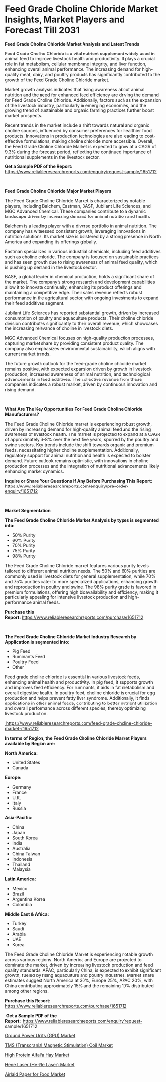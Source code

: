 <p><h1>Feed Grade Choline Chloride Market Insights, Market Players and Forecast Till 2031</h1></p><p><strong>Feed Grade Choline Chloride Market Analysis and Latest Trends</strong></p>
<p><p>Feed Grade Choline Chloride is a vital nutrient supplement widely used in animal feed to improve livestock health and productivity. It plays a crucial role in fat metabolism, cellular membrane integrity, and liver function, enhancing overall animal performance. The increasing demand for high-quality meat, dairy, and poultry products has significantly contributed to the growth of the Feed Grade Choline Chloride market.</p><p>Market growth analysis indicates that rising awareness about animal nutrition and the need for enhanced feed efficiency are driving the demand for Feed Grade Choline Chloride. Additionally, factors such as the expansion of the livestock industry, particularly in emerging economies, and the growing trend of sustainable and organic farming practices further boost market prospects.</p><p>Recent trends in the market include a shift towards natural and organic choline sources, influenced by consumer preferences for healthier food products. Innovations in production technologies are also leading to cost-effective formulations, making choline chloride more accessible. Overall, the Feed Grade Choline Chloride Market is expected to grow at a CAGR of 9.3% during the forecast period, reflecting the continued importance of nutritional supplements in the livestock sector.</p></p>
<p><strong>Get a Sample PDF of the Report:&nbsp;</strong> <a href="https://www.reliableresearchreports.com/enquiry/request-sample/1651712?utm_campaign=16&utm_medium=2&utm_source=Github&utm_content=ia&utm_term=08122024&utm_id=feed-grade-choline-chloride">https://www.reliableresearchreports.com/enquiry/request-sample/1651712</a></p>
<p>&nbsp;</p>
<p><strong>Feed Grade Choline Chloride Major Market Players</strong></p>
<p><p>The Feed Grade Choline Chloride Market is characterized by notable players, including Balchem, Eastman, BASF, Jubilant Life Sciences, and MGC Advanced Chemical. These companies contribute to a dynamic landscape driven by increasing demand for animal nutrition and health.</p><p>Balchem is a leading player with a diverse portfolio in animal nutrition. The company has witnessed consistent growth, leveraging innovations in nutrition solutions. Its market size is bolstered by a strong presence in North America and expanding its offerings globally.</p><p>Eastman specializes in various industrial chemicals, including feed additives such as choline chloride. The company is focused on sustainable practices and has seen growth due to rising awareness of animal feed quality, which is pushing up demand in the livestock sector.</p><p>BASF, a global leader in chemical production, holds a significant share of the market. The company’s strong research and development capabilities allow it to innovate continually, enhancing its product offerings and maintaining a competitive edge. Their sales revenue reflects robust performance in the agricultural sector, with ongoing investments to expand their feed additives segment.</p><p>Jubilant Life Sciences has reported substantial growth, driven by increased consumption of poultry and aquaculture products. Their choline chloride division contributes significantly to their overall revenue, which showcases the increasing relevance of choline in livestock diets.</p><p>MGC Advanced Chemical focuses on high-quality production processes, capturing market share by providing consistent product quality. The company also emphasizes environmental sustainability, which aligns with current market trends.</p><p>The future growth outlook for the feed-grade choline chloride market remains positive, with expected expansion driven by growth in livestock production, increased awareness of animal nutrition, and technological advancements in feed additives. The collective revenue from these companies indicates a robust market, driven by continuous innovation and rising demand.</p></p>
<p>&nbsp;</p>
<p><strong>What Are The Key Opportunities For Feed Grade Choline Chloride Manufacturers?</strong></p>
<p><p>The Feed Grade Choline Chloride market is experiencing robust growth, driven by increasing demand for high-quality animal feed and the rising awareness of livestock health. The market is projected to expand at a CAGR of approximately 6-8% over the next five years, spurred by the poultry and swine sectors. Key trends include the shift towards organic and premium feeds, necessitating higher choline supplementation. Additionally, regulatory support for animal nutrition and health is expected to bolster demand. Future outlook remains optimistic, with innovations in choline production processes and the integration of nutritional advancements likely enhancing market dynamics.</p></p>
<p><strong>Inquire or Share Your Questions If Any Before Purchasing This Report:</strong> <a href="https://www.reliableresearchreports.com/enquiry/pre-order-enquiry/1651712?utm_campaign=16&utm_medium=2&utm_source=Github&utm_content=ia&utm_term=08122024&utm_id=feed-grade-choline-chloride">https://www.reliableresearchreports.com/enquiry/pre-order-enquiry/1651712</a></p>
<p>&nbsp;</p>
<p><strong>Market Segmentation</strong></p>
<p><strong>The Feed Grade Choline Chloride Market Analysis by types is segmented into:</strong></p>
<p><ul><li>50% Purity</li><li>60% Purity</li><li>70% Purity</li><li>75% Purity</li><li>98% Purity</li></ul></p>
<p><p>The Feed Grade Choline Chloride market features various purity levels tailored to different animal nutrition needs. The 50% and 60% purities are commonly used in livestock diets for general supplementation, while 70% and 75% purities cater to more specialized applications, enhancing growth and reproduction in poultry and swine. The 98% purity grade is favored in premium formulations, offering high bioavailability and efficiency, making it particularly appealing for intensive livestock production and high-performance animal feeds.</p></p>
<p><strong>Purchase this Report:&nbsp;</strong><a href="https://www.reliableresearchreports.com/purchase/1651712?utm_campaign=16&utm_medium=2&utm_source=Github&utm_content=ia&utm_term=08122024&utm_id=feed-grade-choline-chloride">https://www.reliableresearchreports.com/purchase/1651712</a></p>
<p>&nbsp;</p>
<p><strong>The Feed Grade Choline Chloride Market Industry Research by Application is segmented into:</strong></p>
<p><ul><li>Pig Feed</li><li>Ruminants Feed</li><li>Poultry Feed</li><li>Other</li></ul></p>
<p><p>Feed grade choline chloride is essential in various livestock feeds, enhancing animal health and productivity. In pig feed, it supports growth and improves feed efficiency. For ruminants, it aids in fat metabolism and overall digestive health. In poultry feed, choline chloride is crucial for egg production and helps prevent fatty liver syndrome. Additionally, it finds applications in other animal feeds, contributing to better nutrient utilization and overall performance across different species, thereby optimizing livestock production.</p></p>
<p><a href="https://www.reliableresearchreports.com/feed-grade-choline-chloride-market-r1651712?utm_campaign=16&utm_medium=2&utm_source=Github&utm_content=ia&utm_term=08122024&utm_id=feed-grade-choline-chloride">&nbsp;https://www.reliableresearchreports.com/feed-grade-choline-chloride-market-r1651712</a></p>
<p><strong>In terms of Region, the Feed Grade Choline Chloride Market Players available by Region are:</strong></p>
<p>
    <p> <strong> North America: </strong>
        <ul>
            <li>United States</li>
            <li>Canada</li>
        </ul>
        </p> 
    <p> <strong> Europe: </strong>
        <ul>
            <li>Germany</li>
            <li>France</li>
            <li>U.K.</li>
            <li>Italy</li>
            <li>Russia</li>
        </ul>
        </p> 
    <p> <strong> Asia-Pacific: </strong>
        <ul>
            <li>China</li>
            <li>Japan</li>
            <li>South Korea</li>
            <li>India</li>
            <li>Australia</li>
            <li>China Taiwan</li>
            <li>Indonesia</li>
            <li>Thailand</li>
            <li>Malaysia</li>
        </ul>
        </p> 
    <p> <strong> Latin America: </strong>
        <ul>
            <li>Mexico</li>
            <li>Brazil</li>
            <li>Argentina Korea</li>
            <li>Colombia</li>
        </ul>
        </p> 
    <p> <strong> Middle East & Africa: </strong>
        <ul>
            <li>Turkey</li>
            <li>Saudi</li>
            <li>Arabia</li>
            <li>UAE</li>
            <li>Korea</li>
        </ul>
    </p>
    </p>
<p><p>The Feed Grade Choline Chloride Market is experiencing notable growth across various regions. North America and Europe are projected to dominate the market, driven by increasing livestock production and feed quality standards. APAC, particularly China, is expected to exhibit significant growth, fueled by rising aquaculture and poultry industries. Market share estimates suggest North America at 30%, Europe 25%, APAC 20%, with China contributing approximately 15% and the remaining 10% distributed among other regions.</p></p>
<p><strong>Purchase this Report: </strong><a href="https://www.reliableresearchreports.com/purchase/1651712?utm_campaign=16&utm_medium=2&utm_source=Github&utm_content=ia&utm_term=08122024&utm_id=feed-grade-choline-chloride">https://www.reliableresearchreports.com/purchase/1651712</a></p>
<p>&nbsp;<strong>Get a Sample PDF of the Report:&nbsp;&nbsp;</strong><a href="https://www.reliableresearchreports.com/enquiry/request-sample/1651712?utm_campaign=16&utm_medium=2&utm_source=Github&utm_content=ia&utm_term=08122024&utm_id=feed-grade-choline-chloride">https://www.reliableresearchreports.com/enquiry/request-sample/1651712</a></p>
<p><strong></strong></p>
<p><p><a href="https://www.linkedin.com/pulse/according-latest-trend-analysis-ground-power-units-gpu-market-9xybc?utm_campaign=16&utm_medium=2&utm_source=Github&utm_content=ia&utm_term=08122024&utm_id=feed-grade-choline-chloride">Ground Power Units (GPU) Market</a></p><p><a href="https://www.linkedin.com/pulse/futur-trend-quest-sl8ue?utm_campaign=16&utm_medium=2&utm_source=Github&utm_content=ia&utm_term=08122024&utm_id=feed-grade-choline-chloride">TMS (Transcranial Magnetic Stimulation) Coil Market</a></p><p><a href="https://github.com/JosephineMcguire65/Market-Research-Report-List-1/blob/main/high-protein-alfalfa-hay-market.md?utm_campaign=16&utm_medium=2&utm_source=Github&utm_content=ia&utm_term=08122024&utm_id=feed-grade-choline-chloride">High Protein Alfalfa Hay Market</a></p><p><a href="https://www.linkedin.com/pulse/key-insights-hene-laser-he-ne-market-2024-2031-segmentation-r1i3c?utm_campaign=16&utm_medium=2&utm_source=Github&utm_content=ia&utm_term=08122024&utm_id=feed-grade-choline-chloride">Hene Laser (He-Ne Laser) Market</a></p><p><a href="https://github.com/YashRP12/Market-Research-Report-List-6/blob/main/airlaid-paper-for-food-market.md?utm_campaign=16&utm_medium=2&utm_source=Github&utm_content=ia&utm_term=08122024&utm_id=feed-grade-choline-chloride">Airlaid Paper for Food Market</a></p></p>